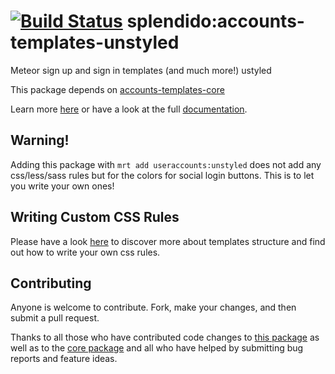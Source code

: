 [![Build Status](https://travis-ci.org/useraccounts/unstyled.svg?branch=master)](https://travis-ci.org/useraccounts/unstyled)
splendido:accounts-templates-unstyled
=====================================

Meteor sign up and sign in templates (and much more!) ustyled

This package depends on [accounts-templates-core](https://atmospherejs.com/useraccounts/core)

Learn more [here](http://accounts-templates.meteor.com) or have a look at the full [documentation](https://github.com/useraccounts/core).


## Warning!

Adding this package with `mrt add useraccounts:unstyled` does not add any css/less/sass rules but for the colors for social login buttons. This is to let you write your own ones!

## Writing Custom CSS Rules

Please have a look [here](https://github.com/useraccounts/core#css-rules) to discover more about templates structure and find out how to write your own css rules. 

## Contributing

Anyone is welcome to contribute. Fork, make your changes, and then submit a pull request.

Thanks to all those who have contributed code changes to [this package](https://github.com/useraccounts/unstyled/graphs/contributors) as well as to the [core package](https://github.com/useraccounts/core/graphs/contributors) and all who have helped by submitting bug reports and feature ideas.